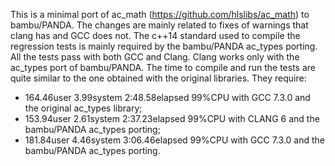 This is a minimal port of ac\_math (https://github.com/hlslibs/ac_math) to bambu/PANDA. The changes are mainly related to fixes of warnings that clang has and GCC does not. The c++14 standard used to compile the regression tests is mainly required by the bambu/PANDA ac_types porting.
All the tests pass with both GCC and Clang. Clang works only with the ac_types port of bambu/PANDA.
The time to compile and run the tests are quite similar to the one obtained with the original libraries. 
They require:
 - 164.46user 3.99system 2:48.58elapsed 99%CPU with GCC 7.3.0 and the original ac_types library;
 - 153.94user 2.61system 2:37.23elapsed 99%CPU with CLANG 6 and the bambu/PANDA ac_types porting;
 - 181.84user 4.46system 3:06.46elapsed 99%CPU with GCC 7.3.0 and the bambu/PANDA ac_types porting.
